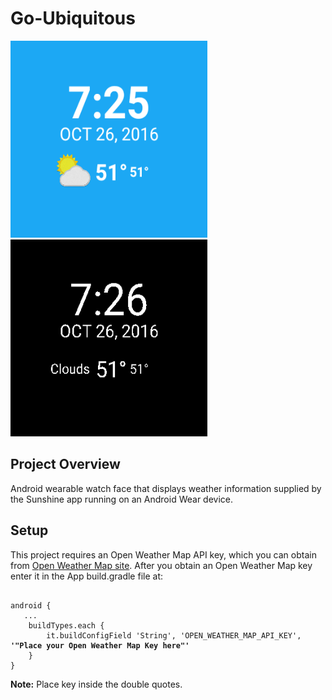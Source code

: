 # Go-Ubiquitous
<img src="./Advanced_Android_Development/wear/src/main/res/drawable/interactive.png" width="315" height="315 &nbsp"/>
<img src="./Advanced_Android_Development/wear/src/main/res/drawable/Ambient.png" width="315" height="315"/>

## Project Overview
Android wearable watch face that displays weather information supplied by the  Sunshine app  running on an Android Wear device.

## Setup
This project requires an Open Weather Map API key, which you can obtain from [Open Weather Map site](https://openweathermap.org/api). After you obtain an Open Weather Map key enter it in the App build.gradle file at:
<pre><code>
android {
   ...
    buildTypes.each {
        it.buildConfigField 'String', 'OPEN_WEATHER_MAP_API_KEY', <b>'"Place your Open Weather Map Key here"'</b>
    }
}
</code></pre>
<b>Note:</b> Place key inside the double quotes. 
